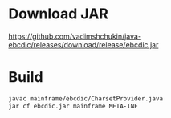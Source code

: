 # Download JAR
https://github.com/vadimshchukin/java-ebcdic/releases/download/release/ebcdic.jar

# Build
```bash
javac mainframe/ebcdic/CharsetProvider.java
jar cf ebcdic.jar mainframe META-INF
```
